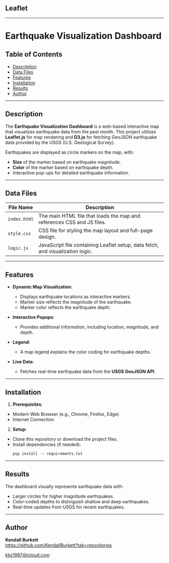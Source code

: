 ## Leaflet
---

# Earthquake Visualization Dashboard

## Table of Contents
- [Description](#description)
- [Data Files](#data-files)
- [Features](#features)
- [Installation](#installation)
- [Results](#results)
- [Author](#author)

---

## Description

The **Earthquake Visualization Dashboard** is a web-based interactive map that visualizes earthquake data from the past month. This project utilizes **Leaflet.js** for map rendering and **D3.js** for fetching GeoJSON earthquake data provided by the USGS (U.S. Geological Survey). 

Earthquakes are displayed as circle markers on the map, with:
- **Size** of the marker based on earthquake magnitude.
- **Color** of the marker based on earthquake depth.
- Interactive pop-ups for detailed earthquake information.

---

## Data Files

| File Name         | Description                                            |
|-------------------|--------------------------------------------------------|
| `index.html`      | The main HTML file that loads the map and references CSS and JS files. |
| `style.css`       | CSS file for styling the map layout and full-page design. |
| `logic.js`        | JavaScript file containing Leaflet setup, data fetch, and visualization logic. |

---

## Features

- **Dynamic Map Visualization**:
  - Displays earthquake locations as interactive markers.
  - Marker size reflects the magnitude of the earthquake.
  - Marker color reflects the earthquake depth.

- **Interactive Popups**:
  - Provides additional information, including location, magnitude, and depth.

- **Legend**:
  - A map legend explains the color coding for earthquake depths.

- **Live Data**:
  - Fetches real-time earthquake data from the **USGS GeoJSON API**.

---

## Installation

1. **Prerequisites**:
- Modern Web Browser (e.g., Chrome, Firefox, Edge)
- Internet Connection

2. **Setup**:
- Clone this repository or download the project files.
- Install dependencies (if needed):
     ```bash
     pip install -r requirements.txt
     ```
---

## Results

The dashboard visually represents earthquake data with:
* Larger circles for higher magnitude earthquakes.
* Color-coded depths to distinguish shallow and deep earthquakes.
* Real-time updates from USGS for recent earthquakes.
---

## Author

**Kendall Burkett**  
https://github.com/KendallBurkett?tab=repositories
 
kbz1987@icloud.com